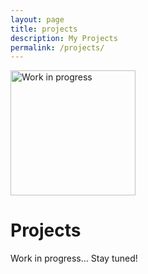 ```yaml
---
layout: page
title: projects
description: My Projects
permalink: /projects/
---
```


<img class="img-rounded" src="/assets/img/uploads/profile.png" alt="Work in progress" width="200">

# Projects

Work in progress... Stay tuned!
